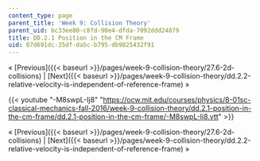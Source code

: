 ```yaml
---
content_type: page
parent_title: 'Week 9: Collision Theory'
parent_uid: bc33ee80-c8fd-90e4-dfda-7092ddd24879
title: DD.2.1 Position in the CM Frame
uid: 07d691dc-35df-da5c-b795-db9825432f91
---
```


« [Previous]({{< baseurl >}}/pages/week-9-collision-theory/27.6-2d-collisions) | [Next]({{< baseurl >}}/pages/week-9-collision-theory/dd.2.2-relative-velocity-is-independent-of-reference-frame) »

{{< youtube "-M8swpL-Ij8" "https://ocw.mit.edu/courses/physics/8-01sc-classical-mechanics-fall-2016/week-9-collision-theory/dd.2.1-position-in-the-cm-frame/dd.2.1-position-in-the-cm-frame/-M8swpL-Ij8.vtt" >}}

« [Previous]({{< baseurl >}}/pages/week-9-collision-theory/27.6-2d-collisions) | [Next]({{< baseurl >}}/pages/week-9-collision-theory/dd.2.2-relative-velocity-is-independent-of-reference-frame) »
